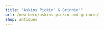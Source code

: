 ```yaml
---
title: "Askins Pickin' & Grinnin'"
url: /new-bern/askins-pickin-and-grinnin/
shop: antiques
---
```

